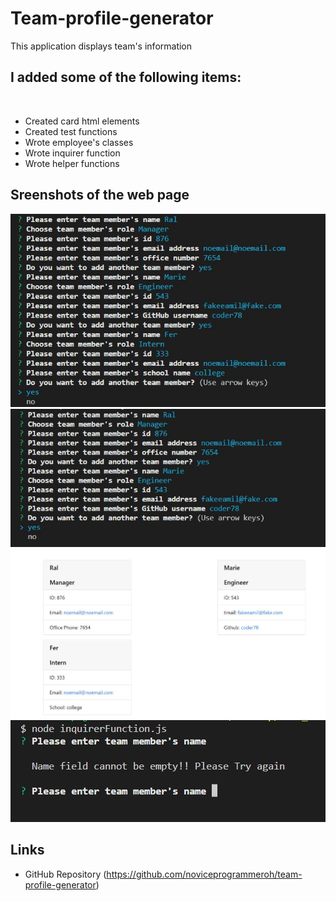 # Team-profile-generator
This application displays team's information


## I added some of the following items: <br />
<br />

- Created card html elements
- Created test functions
- Wrote employee's classes
- Wrote inquirer function
- Wrote helper functions


## Sreenshots of the web page ##

![This is an image](./images/employees_screenshot.JPG)
![This is an image](./images/yesornomenu.JPG)
![This is an image](./images/cards_created.JPG)
![This is an image](./images/validation.JPG)




## Links ##

- GitHub Repository
(https://github.com/noviceprogrammeroh/team-profile-generator)
